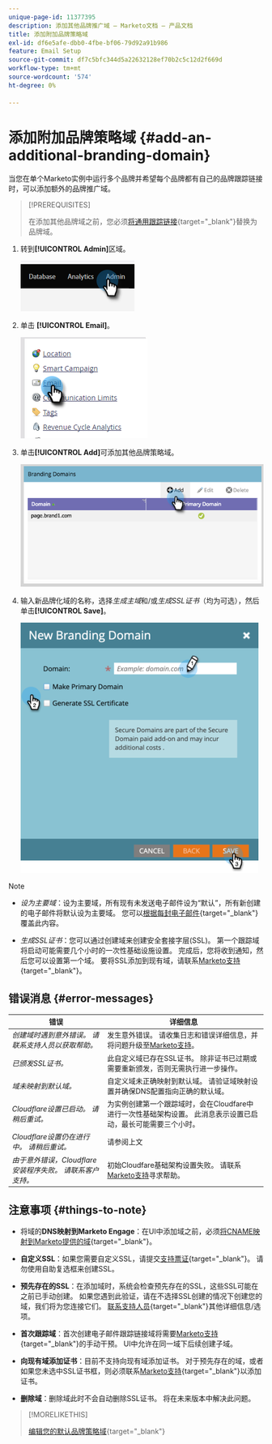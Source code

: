```yaml
---
unique-page-id: 11377395
description: 添加其他品牌推广域 — Marketo文档 — 产品文档
title: 添加附加品牌策略域
exl-id: df6e5afe-dbb0-4fbe-bf06-79d92a91b986
feature: Email Setup
source-git-commit: df7c5bfc344d5a22632128ef70b2c5c12d2f669d
workflow-type: tm+mt
source-wordcount: '574'
ht-degree: 0%

---
```


# 添加附加品牌策略域 {#add-an-additional-branding-domain}

当您在单个Marketo实例中运行多个品牌并希望每个品牌都有自己的品牌跟踪链接时，可以添加额外的品牌推广域。

>[!PREREQUISITES]
>
>在添加其他品牌域之前，您必须[将通用跟踪链接](/help/marketo/product-docs/administration/email-setup/add-multiple-branding-domains/edit-your-default-branding-domain.md){target="_blank"}替换为品牌域。

1. 转到&#x200B;**[!UICONTROL Admin]**&#x200B;区域。

   ![](assets/add-an-additional-branding-domain-1.png)

1. 单击 **[!UICONTROL Email]**。

   ![](assets/add-an-additional-branding-domain-2.png)

1. 单击&#x200B;**[!UICONTROL Add]**&#x200B;可添加其他品牌策略域。

   ![](assets/add-an-additional-branding-domain-3.png)

1. 输入新品牌化域的名称，选择&#x200B;_生成主域_&#x200B;和/或&#x200B;_生成SSL证书_（均为可选），然后单击&#x200B;**[!UICONTROL Save]**。

   ![](assets/add-an-additional-branding-domain-4.png)

>[!NOTE]
>
>* _设为主要域_：设为主要域，所有现有未发送电子邮件设为“默认”，所有新创建的电子邮件将默认设为主要域。 您可以[根据每封电子邮件](/help/marketo/product-docs/administration/email-setup/add-multiple-branding-domains/overwrite-primary-domain-for-emails.md){target="_blank"}覆盖此内容。
>
>* _生成SSL证书_：您可以通过创建域来创建安全套接字层(SSL)。 第一个跟踪域将启动可能需要几个小时的一次性基础设施设置。 完成后，您将收到通知，然后您可以设置第一个域。 要将SSL添加到现有域，请联系[Marketo支持](https://nation.marketo.com/t5/support/ct-p/Support){target="_blank"}。

## 错误消息 {#error-messages}

<table><thead>
  <tr>
    <th>错误</th>
    <th>详细信息</th>
  </tr></thead>
<tbody>
  <tr>
    <td><i>创建域时遇到意外错误。 请联系支持人员以获取帮助。</i></td>
    <td>发生意外错误。 请收集日志和错误详细信息，并将问题升级至<a href="https://nation.marketo.com/t5/support/ct-p/Support" target="_blank">Marketo支持</a>。</td>
  </tr>
  <tr>
    <td><i>已颁发SSL证书。</i></td>
    <td>此自定义域已存在SSL证书。 除非证书已过期或需要重新颁发，否则无需执行进一步操作。</td>
  </tr>
  <tr>
    <td><i>域未映射到默认域。</i></td>
    <td>自定义域未正确映射到默认域。 请验证域映射设置并确保DNS配置指向正确的默认域。</td>
  </tr>
  <tr>
    <td><i>Cloudflare设置已启动。 请稍后重试。</i></td>
    <td>为实例创建第一个跟踪域时，会在Cloudfare中进行一次性基础架构设置。 此消息表示设置已启动，最长可能需要三个小时。</td>
  </tr>
  <tr>
    <td><i>Cloudflare设置仍在进行中。 请稍后重试。</i></td>
    <td>请参阅上文</td>
  </tr>
  <tr>
    <td><i>由于意外错误，Cloudflare安装程序失败。 请联系客户支持。</i></td>
    <td>初始Cloudfare基础架构设置失败。 请联系<a href="https://nation.marketo.com/t5/support/ct-p/Support" target="_blank">Marketo支持</a>寻求帮助。</td>
  </tr>
</tbody></table>

## 注意事项 {#things-to-note}

* 将域的&#x200B;**DNS映射到Marketo Engage**：在UI中添加域之前，必须[将CNAME映射到Marketo提供的域](https://experienceleague.adobe.com/en/docs/marketo/using/getting-started/initial-setup/setup-steps#customize-your-landing-page-urls-with-a-cname){target="_blank"}。

* **自定义SSL**：如果您需要自定义SSL，请提交[支持票证](https://nation.marketo.com/t5/support/ct-p/Support){target="_blank"}。 请勿使用自助复选框来创建SSL。

* **预先存在的SSL**：在添加域时，系统会检查预先存在的SSL，这些SSL可能在之前已手动创建。 如果您遇到此验证，请在不选择SSL创建的情况下创建您的域，我们将为您连接它们。 [联系支持人员](https://nation.marketo.com/t5/support/ct-p/Support){target="_blank"}其他详细信息/选项。

* **首次跟踪域**：首次创建电子邮件跟踪链接域将需要[Marketo支持](https://nation.marketo.com/t5/support/ct-p/Support){target="_blank"}的手动干预。 UI中允许在同一域下后续创建子域。

* **向现有域添加证书**：目前不支持向现有域添加证书。 对于预先存在的域，或者如果您未选中SSL证书框，则必须联系[Marketo支持](https://nation.marketo.com/t5/support/ct-p/Support){target="_blank"}以添加证书。

* **删除域**：删除域此时不会自动删除SSL证书。 将在未来版本中解决此问题。

>[!MORELIKETHIS]
>
>[编辑您的默认品牌策略域](/help/marketo/product-docs/administration/email-setup/add-multiple-branding-domains/edit-your-default-branding-domain.md){target="_blank"}
